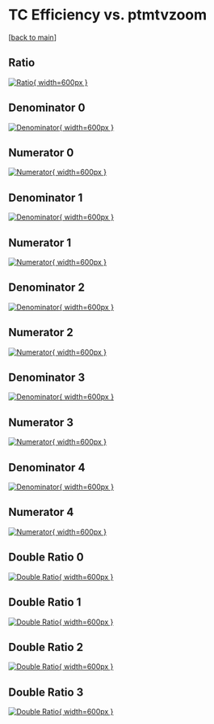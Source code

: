 # TC Efficiency vs. ptmtvzoom

[[back to main](./)]



## Ratio

[![Ratio](../mtv/var/TC_loweta_13_-1_eff_ptmtvzoom.png){ width=600px }](../mtv/var/TC_loweta_13_-1_eff_ptmtvzoom.pdf)

## Denominator 0

[![Denominator](../mtv/den/TC_loweta_13_-1_eff_ptmtvzoom_den0.png){ width=600px }](../mtv/den/TC_loweta_13_-1_eff_ptmtvzoom_den0.pdf)

## Numerator 0

[![Numerator](../mtv/num/TC_loweta_13_-1_eff_ptmtvzoom_num0.png){ width=600px }](../mtv/num/TC_loweta_13_-1_eff_ptmtvzoom_num0.pdf)

## Denominator 1

[![Denominator](../mtv/den/TC_loweta_13_-1_eff_ptmtvzoom_den1.png){ width=600px }](../mtv/den/TC_loweta_13_-1_eff_ptmtvzoom_den1.pdf)

## Numerator 1

[![Numerator](../mtv/num/TC_loweta_13_-1_eff_ptmtvzoom_num1.png){ width=600px }](../mtv/num/TC_loweta_13_-1_eff_ptmtvzoom_num1.pdf)

## Denominator 2

[![Denominator](../mtv/den/TC_loweta_13_-1_eff_ptmtvzoom_den2.png){ width=600px }](../mtv/den/TC_loweta_13_-1_eff_ptmtvzoom_den2.pdf)

## Numerator 2

[![Numerator](../mtv/num/TC_loweta_13_-1_eff_ptmtvzoom_num2.png){ width=600px }](../mtv/num/TC_loweta_13_-1_eff_ptmtvzoom_num2.pdf)

## Denominator 3

[![Denominator](../mtv/den/TC_loweta_13_-1_eff_ptmtvzoom_den3.png){ width=600px }](../mtv/den/TC_loweta_13_-1_eff_ptmtvzoom_den3.pdf)

## Numerator 3

[![Numerator](../mtv/num/TC_loweta_13_-1_eff_ptmtvzoom_num3.png){ width=600px }](../mtv/num/TC_loweta_13_-1_eff_ptmtvzoom_num3.pdf)

## Denominator 4

[![Denominator](../mtv/den/TC_loweta_13_-1_eff_ptmtvzoom_den4.png){ width=600px }](../mtv/den/TC_loweta_13_-1_eff_ptmtvzoom_den4.pdf)

## Numerator 4

[![Numerator](../mtv/num/TC_loweta_13_-1_eff_ptmtvzoom_num4.png){ width=600px }](../mtv/num/TC_loweta_13_-1_eff_ptmtvzoom_num4.pdf)

## Double Ratio 0

[![Double Ratio](../mtv/ratio/TC_loweta_13_-1_eff_ptmtvzoom_ratio0.png){ width=600px }](../mtv/ratio/TC_loweta_13_-1_eff_ptmtvzoom_ratio0.pdf)

## Double Ratio 1

[![Double Ratio](../mtv/ratio/TC_loweta_13_-1_eff_ptmtvzoom_ratio1.png){ width=600px }](../mtv/ratio/TC_loweta_13_-1_eff_ptmtvzoom_ratio1.pdf)

## Double Ratio 2

[![Double Ratio](../mtv/ratio/TC_loweta_13_-1_eff_ptmtvzoom_ratio2.png){ width=600px }](../mtv/ratio/TC_loweta_13_-1_eff_ptmtvzoom_ratio2.pdf)

## Double Ratio 3

[![Double Ratio](../mtv/ratio/TC_loweta_13_-1_eff_ptmtvzoom_ratio3.png){ width=600px }](../mtv/ratio/TC_loweta_13_-1_eff_ptmtvzoom_ratio3.pdf)

